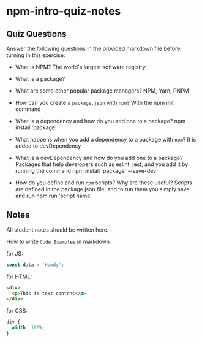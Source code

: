 # npm-intro-quiz-notes

## Quiz Questions

Answer the following questions in the provided markdown file before turning in this exercise:

- What is NPM?
  The world's largest software registry
- What is a package?

- What are some other popular package managers?
  NPM, Yarn, PNPM
- How can you create a `package.json` with `npm`?
  With the npm init command
- What is a dependency and how do you add one to a package?
  npm install 'package'
- What happens when you add a dependency to a package with `npm`?
  It is added to devDependency
- What is a devDependency and how do you add one to a package?
  Packages that help developers such as eslint, jest, and you add it by running the command npm install 'package' --save-dev
- How do you define and run `npm` scripts? Why are these useful?
  Scripts are defined in the package.json file, and to run them you simply save and run npm run 'script name'

## Notes

All student notes should be written here.

How to write `Code Examples` in markdown

for JS:

```javascript
const data = 'Howdy';
```

for HTML:

```html
<div>
  <p>This is text content</p>
</div>
```

for CSS:

```css
div {
  width: 100%;
}
```
